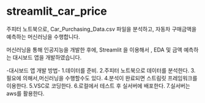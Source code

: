 # streamlit_car_price

주피터 노트북으로, Car_Purchasing_Data.csv 파일을 분석하고,
자동차 구매금액을 예측하는 머신러닝을 수행합니다.

머신러닝을 통해 인공지능을 개발한 후에, Streamlit 을 이용해서 , EDA 및 금액 예측하는 
대시보드 앱을 개발하였습니다.

-대시보드 앱 개발 방법-
1.데이터를 준비.
2.주피터 노트북으로 데이터를 분석한다.
3.필요에 의해서,머신러닝을 수행할수도 있다.
4.분석이 완료되면 스트림릿 프레임워크를 이용한다.
5.VSC로 코딩한다.
6.로컬에서 테스트 후 실서버에 배포한다.
7.실서버는 aws를 활용한다.


